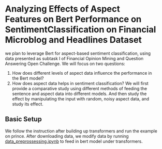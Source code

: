 # Analyzing Effects of Aspect Features on Bert Performance on SentimentClassification on Financial Microblog and Headlines Dataset
we plan to leverage Bert for aspect-based sentiment classification, using data presented as subtask I of Financial Opinion Mining and Question Answering Open Challenge. We will focus on two questions:
1. How does different levels of aspect data influence the performance in the Bert model?
2. How does aspect data helps in sentiment classification?
We will first provide a comparative study using different methods of feeding the sentence and aspect data into different models. And then study the effect by manipulating the input with random, noisy aspect data, and study its effect.

## Basic Setup
We follow the instruction after building up transformers and run the example on prince. After downloading data, we modify data by running [data_preprossessing.ipynb](data/data_preprossessing.ipynb) to feed in bert model under transformers.
